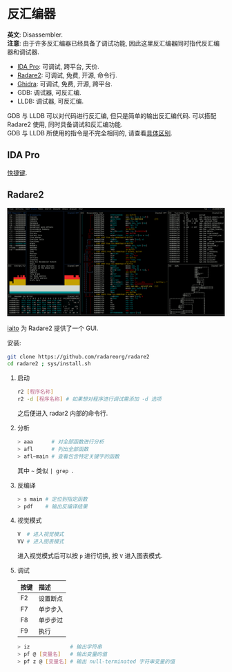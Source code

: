 # 反汇编器

**英文**: Disassembler.  
**注意**: 由于许多反汇编器已经具备了调试功能, 因此这里反汇编器同时指代反汇编器和调试器.  

- [IDA Pro](https://hex-rays.com/ida-pro/): 可调试, 跨平台, 天价.
- [Radare2](https://github.com/radareorg/radare2): 可调试, 免费, 开源, 命令行.
- [Ghidra](https://github.com/NationalSecurityAgency/ghidra): 可调试, 免费, 开源, 跨平台.
- GDB: 调试器, 可反汇编.
- LLDB: 调试器, 可反汇编.

GDB 与 LLDB 可以对代码进行反汇编, 但只是简单的输出反汇编代码. 可以搭配 Radare2 使用, 同时具备调试和反汇编功能.  
GDB 与 LLDB 所使用的指令是不完全相同的, 请查看[具体区别](https://lldb.llvm.org/use/map.html).  

## IDA Pro

[快捷键](https://www.hex-rays.com/products/ida/support/freefiles/IDA_Pro_Shortcuts.pdf).  

## Radare2

![Radare2](./assets/radare2.png)  

[iaito](https://github.com/radareorg/iaito) 为 Radare2 提供了一个 GUI.  

安装:

```bash
git clone https://github.com/radareorg/radare2
cd radare2 ; sys/install.sh
```

1. 启动

    ```bash
    r2 [程序名称]
    r2 -d [程序名称] # 如果想对程序进行调试需添加 -d 选项
    ```

    之后便进入 radar2 内部的命令行.  

2. 分析

    ```bash
    > aaa      # 对全部函数进行分析
    > afl      # 列出全部函数
    > afl~main # 查看包含特定关键字的函数
    ```

    其中 `~` 类似 `| grep `.  

3. 反编译

    ```bash
    > s main # 定位到指定函数
    > pdf    # 输出反编译结果
    ```

4. 视觉模式

    ```bash
    V  # 进入视觉模式
    VV # 进入图表模式
    ```

    进入视觉模式后可以按 `p` 进行切换, 按 `V` 进入图表模式.  

5. 调试

    | 按键 | 描述     |
    | ---- | -------- |
    | F2   | 设置断点 |
    | F7   | 单步步入 |
    | F8   | 单步步过 |
    | F9   | 执行     |

    ```bash
    > iz             # 输出字符串
    > pf @ [变量名]   # 输出变量的值
    > pf z @ [变量名] # 输出 null-terminated 字符串变量的值
    ```
